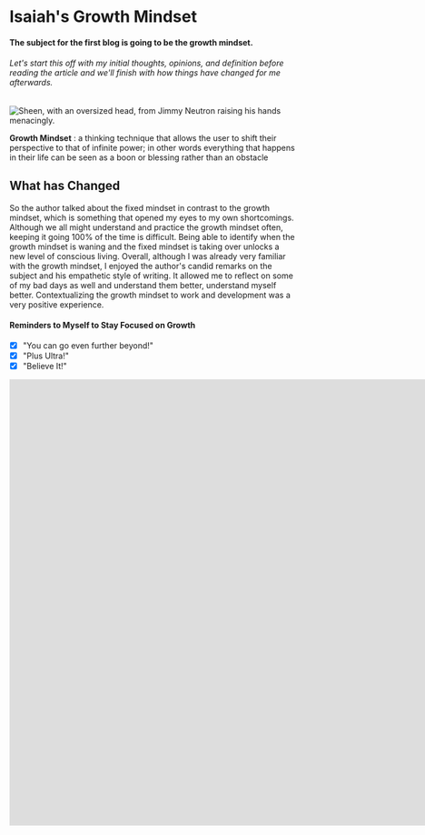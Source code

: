 # Isaiah's Growth Mindset
#### The subject for the first blog is going to be the growth mindset. 

###### Let's start this off with my initial thoughts, opinions, and definition before reading the article and we'll finish with how things have changed for me afterwards. 

![Sheen, with an oversized head, from Jimmy Neutron raising his hands menacingly.](https://pbs.twimg.com/media/DMItWG-UIAA_vAu.jpg)

**Growth Mindset**
: a thinking technique that allows the user to shift their perspective to that of infinite power; in other words everything that happens in their life can be seen as a boon or blessing rather than an obstacle


## What has Changed

So the author talked about the fixed mindset in contrast to the growth mindset, which is something that opened my eyes to my own shortcomings. Although we all might understand and practice the growth mindset often, keeping it going 100% of the time is difficult. Being able to identify when the growth mindset is waning and the fixed mindset is taking over unlocks a new level of conscious living. Overall, although I was already very familiar with the growth mindset, I enjoyed the author's candid remarks on the subject and his empathetic style of writing. It allowed me to reflect on some of my bad days as well and understand them better, understand myself better. Contextualizing the growth mindset to work and development was a very positive experience.


#### Reminders to Myself to Stay Focused on Growth
- [x] "You can go even further beyond!"
- [x] "Plus Ultra!"
- [x] "Believe It!"

<iframe width="2037" height="785" src="https://www.youtube.com/embed/ZR377rPci64" title="Kill That Weak Version of Yourself - Anime Motivational Speech" frameborder="0" allow="accelerometer; autoplay; clipboard-write; encrypted-media; gyroscope; picture-in-picture; web-share" referrerpolicy="strict-origin-when-cross-origin" allowfullscreen></iframe>
